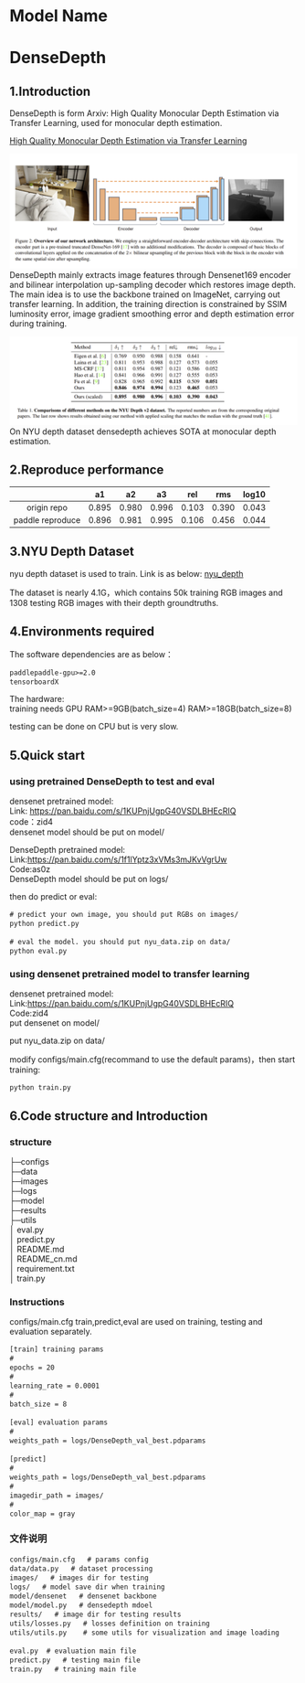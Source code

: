 # Model Name         
# DenseDepth  
## 1.Introduction
DenseDepth is form Arxiv: High Quality Monocular Depth Estimation via Transfer Learning,
used for monocular depth estimation.

[High Quality Monocular Depth Estimation via Transfer Learning](https://github.com/ialhashim/DenseDepth.git)   

![avatar](./asserts/densedepth.png)
DenseDepth mainly extracts image features through Densenet169 encoder and bilinear interpolation up-sampling 
decoder which restores image depth. 
The main idea is to use the backbone trained on ImageNet, 
carrying out transfer learning.
In addition, the training direction is constrained by SSIM luminosity error, 
image gradient smoothing error and depth estimation error during training. 

![avatar](./asserts/densedepth_table.png)
On NYU depth dataset densedepth achieves SOTA at monocular depth estimation.
## 2.Reproduce performance
| | a1 | a2 | a3 | rel | rms | log10  
:-----:|:-----:|:-----:|:----------:|:----:|:-----:|:--------:|
origin repo | 0.895 | 0.980 | 0.996 | 0.103 | 0.390 | 0.043 |
paddle reproduce| 0.896 | 0.981 | 0.995 | 0.106 | 0.456 | 0.044 |

## 3.NYU Depth Dataset
nyu depth dataset is used to train. Link is as below:
[nyu_depth](https://drive.google.com/drive/folders/1TzwfNA5JRFTPO-kHMU___kILmOEodoBo?usp=sharing)

The dataset is nearly 4.1G，which contains 50k training RGB images
and 1308 testing RGB images with their depth groundtruths. 

## 4.Environments required
The software dependencies are as below：   
```
paddlepaddle-gpu>=2.0
tensorboardX
```
The hardware:   
training needs GPU RAM>=9GB(batch_size=4)   RAM>=18GB(batch_size=8)

testing can be done on CPU but is very slow.

## 5.Quick start
### using pretrained DenseDepth to test and eval
densenet pretrained model:        
Link: https://pan.baidu.com/s/1KUPnjUgpG40VSDLBHEcRIQ     
code：zid4   
densenet model should be put on model/   

DenseDepth pretrained model:       
Link:https://pan.baidu.com/s/1f1lYptz3xVMs3mJKvVgrUw     
Code:as0z     
DenseDepth model should be put on logs/   

then do predict or eval:      
```
# predict your own image, you should put RGBs on images/
python predict.py

# eval the model. you should put nyu_data.zip on data/
python eval.py

```
### using densenet pretrained model to transfer learning
densenet pretrained model:      
Link:https://pan.baidu.com/s/1KUPnjUgpG40VSDLBHEcRIQ    
Code:zid4   
put densenet on model/   

put nyu_data.zip on data/   

modify configs/main.cfg(recommand to use the default params)，then start training:  
```
python train.py
```

## 6.Code structure and Introduction
### structure
├─configs                          
├─data                         
├─images     
├─logs                          
├─model                          
├─results                         
├─utils                                                
│  eval.py                        
│  predict.py                                           
│  README.md                      
│  README_cn.md                   
│  requirement.txt                
│  train.py                       

### Instructions
configs/main.cfg train,predict,eval are used on training, testing and evaluation separately.   

```
[train] training params 
# 
epochs = 20
# 
learning_rate = 0.0001
# 
batch_size = 8

[eval] evaluation params
# 
weights_path = logs/DenseDepth_val_best.pdparams

[predict]
# 
weights_path = logs/DenseDepth_val_best.pdparams
# 
imagedir_path = images/
# 
color_map = gray
```

### 文件说明
```
configs/main.cfg   # params config
data/data.py   # dataset processing
images/   # images dir for testing
logs/   # model save dir when training
model/densenet   # densenet backbone
model/model.py   # densedepth mdoel
results/   # image dir for testing results
utils/losses.py   # losses definition on training
utils/utils.py    # some utils for visualization and image loading

eval.py  # evaluation main file
predict.py   # testing main file
train.py   # training main file
```